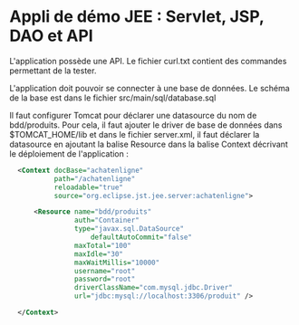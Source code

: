 Appli de démo JEE : Servlet, JSP, DAO et API
=====================

L'application possède une API. 
Le fichier curl.txt contient des commandes permettant de la tester.

L'application doit pouvoir se connecter à une base de données.
Le schéma de la base est dans le fichier src/main/sql/database.sql

Il faut configurer Tomcat pour déclarer une datasource du nom de bdd/produits.
Pour cela, il faut ajouter le driver de base de données dans $TOMCAT_HOME/lib
et dans le fichier server.xml, il faut déclarer la datasource en ajoutant
la balise Resource dans la balise Context décrivant le déploiement de l'application :

```xml
  <Context docBase="achatenligne" 
           path="/achatenligne" 
           reloadable="true" 
           source="org.eclipse.jst.jee.server:achatenligne">

	  <Resource name="bdd/produits"
	            auth="Container"
	            type="javax.sql.DataSource"
                    defaultAutoCommit="false"
	            maxTotal="100"
	            maxIdle="30"
	            maxWaitMillis="10000"
	            username="root"
	            password="root"
	            driverClassName="com.mysql.jdbc.Driver"
	            url="jdbc:mysql://localhost:3306/produit" />

  </Context>
```
